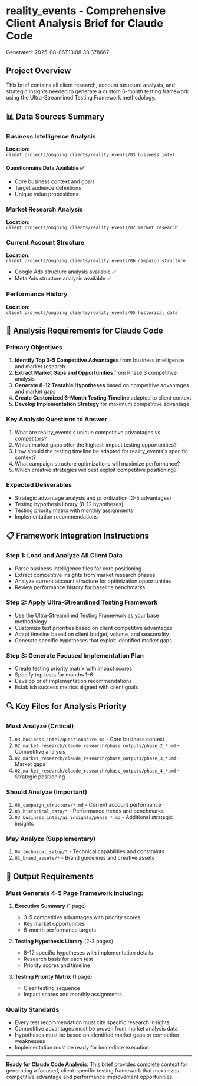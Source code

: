 # reality_events - Comprehensive Client Analysis Brief for Claude Code

Generated: 2025-08-06T13:08:38.378667

## Project Overview
This brief contains all client research, account structure analysis, and strategic insights needed to generate a custom 6-month testing framework using the Ultra-Streamlined Testing Framework methodology.

## 📊 Data Sources Summary

### Business Intelligence Analysis

**Location**: `client_projects/ongoing_clients/reality_events/03_business_intel`

#### Questionnaire Data Available ✅
- Core business context and goals
- Target audience definitions
- Unique value propositions

### Market Research Analysis
**Location**: `client_projects/ongoing_clients/reality_events/02_market_research`

### Current Account Structure
**Location**: `client_projects/ongoing_clients/reality_events/06_campaign_structure`
- Google Ads structure analysis available ✅
- Meta Ads structure analysis available ✅

### Performance History
**Location**: `client_projects/ongoing_clients/reality_events/05_historical_data`


## 🎯 Analysis Requirements for Claude Code

### Primary Objectives
1. **Identify Top 3-5 Competitive Advantages** from business intelligence and market research
2. **Extract Market Gaps and Opportunities** from Phase 3 competitive analysis  
3. **Generate 8-12 Testable Hypotheses** based on competitive advantages and market gaps
4. **Create Customized 6-Month Testing Timeline** adapted to client context
5. **Develop Implementation Strategy** for maximum competitive advantage

### Key Analysis Questions to Answer
1. What are reality_events's unique competitive advantages vs competitors?
2. Which market gaps offer the highest-impact testing opportunities?
3. How should the testing timeline be adapted for reality_events's specific context?
4. What campaign structure optimizations will maximize performance?
5. Which creative strategies will best exploit competitive positioning?

### Expected Deliverables
- Strategic advantage analysis and prioritization (3-5 advantages)
- Testing hypothesis library (8-12 hypotheses)
- Testing priority matrix with monthly assignments
- Implementation recommendations

## 📋 Framework Integration Instructions

### Step 1: Load and Analyze All Client Data
- Parse business intelligence files for core positioning
- Extract competitive insights from market research phases
- Analyze current account structure for optimization opportunities
- Review performance history for baseline benchmarks

### Step 2: Apply Ultra-Streamlined Testing Framework
- Use the Ultra-Streamlined Testing Framework as your base methodology
- Customize test priorities based on client competitive advantages
- Adapt timeline based on client budget, volume, and seasonality
- Generate specific hypotheses that exploit identified market gaps

### Step 3: Generate Focused Implementation Plan
- Create testing priority matrix with impact scores
- Specify top tests for months 1-6
- Develop brief implementation recommendations
- Establish success metrics aligned with client goals

## 🔍 Key Files for Analysis Priority

### Must Analyze (Critical)
1. `03_business_intel/questionnaire.md` - Core business context
2. `02_market_research/claude_research/phase_outputs/phase_2_*.md` - Competitive analysis
3. `02_market_research/claude_research/phase_outputs/phase_3_*.md` - Market gaps
4. `02_market_research/claude_research/phase_outputs/phase_4_*.md` - Strategic positioning

### Should Analyze (Important)
1. `06_campaign_structure/*.md` - Current account performance
2. `05_historical_data/*` - Performance trends and benchmarks
3. `03_business_intel/ai_insights/phase_*.md` - Additional strategic insights

### May Analyze (Supplementary)
1. `04_technical_setup/*` - Technical capabilities and constraints
2. `01_brand_assets/*` - Brand guidelines and creative assets

## 🚨 Output Requirements

### Must Generate 4-5 Page Framework Including:
1. **Executive Summary** (1 page)
   - 3-5 competitive advantages with priority scores
   - Key market opportunities
   - 6-month performance targets

2. **Testing Hypothesis Library** (2-3 pages)
   - 8-12 specific hypotheses with implementation details
   - Research basis for each test
   - Priority scores and timeline

3. **Testing Priority Matrix** (1 page)
   - Clear testing sequence
   - Impact scores and monthly assignments

### Quality Standards
- Every test recommendation must cite specific research insights
- Competitive advantages must be proven from market analysis data
- Hypotheses must be based on identified market gaps or competitor weaknesses
- Implementation must be ready for immediate execution

---

**Ready for Claude Code Analysis**: This brief provides complete context for generating a focused, client-specific testing framework that maximizes competitive advantage and performance improvement opportunities.
